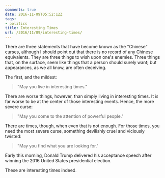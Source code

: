 ```yaml
---
comments: true
date: 2016-11-09T05:52:12Z
tags:
- politics
title: Interesting Times
url: /2016/11/09/interesting-times/
---
```


There are three statements that have become known as the "Chinese" curses, although I should point out that there is no record of any Chinese equivalents. They are three things to wish upon one's enemies. Three things that, on the surface, seem like things that a person should surely want; but appearances, as we all know, are often deceiving.

The first, and the mildest:

>"May you live in interesting times." 

There are worse things, however, than simply living in interesting times. It is far worse to be at the center of those interesting events. Hence, the more severe curse: 

>"May you come to the attention of powerful people." 

There are times, though, when even that is not enough. For those times, you need the most severe curse, something devilishly cruel and viciously twisted:

>"May you find what you are looking for."

Early this morning, Donald Trump delivered his acceptance speech after winning the 2016 United States presidential election. 

These are interesting times indeed.

